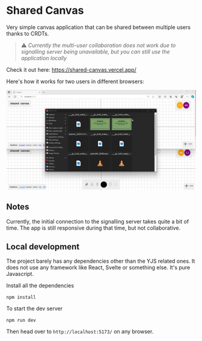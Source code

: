 # Shared Canvas

Very simple canvas application that can be shared between multiple users thanks to CRDTs. 

> ⚠️ _Currently the multi-user collaboration does not work due to signalling server being unavailable, but you can still use the application locally_

Check it out here: https://shared-canvas.vercel.app/ 

Here's how it works for two users in different browsers:

<img src="./assets/screen_record.gif" width="700"></img>

## Notes

Currently, the initial connection to the signalling server takes quite a bit of time. The app is still responsive during that time, but not collaborative.

## Local development

The project barely has any dependencies other than the YJS related ones. It does not use any framework like React, Svelte or something else. It's pure Javascript.

Install all the dependencies

```shell
npm install
```

To start the dev server

```shell
npm run dev
```

Then head over to `http://localhost:5173/` on any browser.

